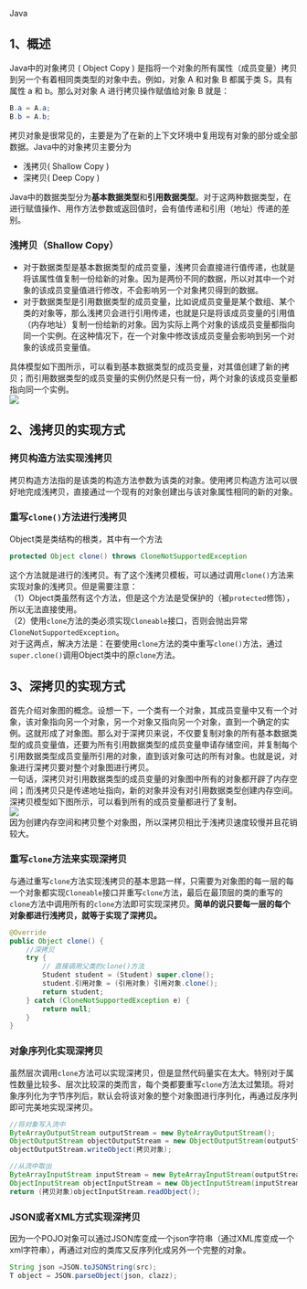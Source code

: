 Java
<a name="AeJom"></a>
## 1、概述
Java中的对象拷贝 ( Object Copy ) 是指将一个对象的所有属性（成员变量）拷贝到另一个有着相同类类型的对象中去。例如，对象 A 和对象 B 都属于类 S，具有属性 a 和 b。那么对对象 A 进行拷贝操作赋值给对象 B 就是：
```java
B.a = A.a;  
B.b = A.b;
```
拷贝对象是很常见的，主要是为了在新的上下文环境中复用现有对象的部分或全部数据。Java中的对象拷贝主要分为

- 浅拷贝( Shallow Copy )
- 深拷贝( Deep Copy )

Java中的数据类型分为**基本数据类型**和**引用数据类型**。对于这两种数据类型，在进行赋值操作、用作方法参数或返回值时，会有值传递和引用（地址）传递的差别。
<a name="g9S3x"></a>
### 浅拷贝（Shallow Copy）

- 对于数据类型是基本数据类型的成员变量，浅拷贝会直接进行值传递，也就是将该属性值复制一份给新的对象。因为是两份不同的数据，所以对其中一个对象的该成员变量值进行修改，不会影响另一个对象拷贝得到的数据。
- 对于数据类型是引用数据类型的成员变量，比如说成员变量是某个数组、某个类的对象等，那么浅拷贝会进行引用传递，也就是只是将该成员变量的引用值（内存地址）复制一份给新的对象。因为实际上两个对象的该成员变量都指向同一个实例。在这种情况下，在一个对象中修改该成员变量会影响到另一个对象的该成员变量值。

具体模型如下图所示，可以看到基本数据类型的成员变量，对其值创建了新的拷贝；而引用数据类型的成员变量的实例仍然是只有一份，两个对象的该成员变量都指向同一个实例。<br />![](https://cdn.nlark.com/yuque/0/2022/png/396745/1649205997176-53029ce5-3ebe-45ad-9d8c-ddd86c17f5e9.png#clientId=u7e69212f-8031-4&from=paste&id=u5b0acee2&originHeight=743&originWidth=910&originalType=url&ratio=1&rotation=0&showTitle=false&status=done&style=shadow&taskId=uc64d5a7d-0f6e-49c7-9d7a-07cd43ed895&title=)
<a name="oLfHD"></a>
## 2、浅拷贝的实现方式
<a name="JZFmX"></a>
### 拷贝构造方法实现浅拷贝
拷贝构造方法指的是该类的构造方法参数为该类的对象。使用拷贝构造方法可以很好地完成浅拷贝，直接通过一个现有的对象创建出与该对象属性相同的新的对象。
<a name="Ko6QG"></a>
### 重写`clone()`方法进行浅拷贝
Object类是类结构的根类，其中有一个方法
```java
protected Object clone() throws CloneNotSupportedException
```
这个方法就是进行的浅拷贝。有了这个浅拷贝模板，可以通过调用`clone()`方法来实现对象的浅拷贝。但是需要注意：<br />（1）Object类虽然有这个方法，但是这个方法是受保护的（被`protected`修饰），所以无法直接使用。<br />（2）使用`clone`方法的类必须实现`Cloneable`接口，否则会抛出异常`CloneNotSupportedException`。<br />对于这两点，解决方法是：在要使用`clone`方法的类中重写`clone()`方法，通过`super.clone()`调用Object类中的原`clone`方法。
<a name="QRg7f"></a>
## 3、深拷贝的实现方式
首先介绍对象图的概念。设想一下，一个类有一个对象，其成员变量中又有一个对象，该对象指向另一个对象，另一个对象又指向另一个对象，直到一个确定的实例。这就形成了对象图。那么对于深拷贝来说，不仅要复制对象的所有基本数据类型的成员变量值，还要为所有引用数据类型的成员变量申请存储空间，并复制每个引用数据类型成员变量所引用的对象，直到该对象可达的所有对象。也就是说，对象进行深拷贝要对整个对象图进行拷贝。<br />一句话，深拷贝对引用数据类型的成员变量的对象图中所有的对象都开辟了内存空间；而浅拷贝只是传递地址指向，新的对象并没有对引用数据类型创建内存空间。深拷贝模型如下图所示，可以看到所有的成员变量都进行了复制。<br />![](https://cdn.nlark.com/yuque/0/2022/png/396745/1649205997272-2d587d9e-9672-474a-8704-d093542cd0bb.png#clientId=u7e69212f-8031-4&from=paste&id=ua315fa47&originHeight=752&originWidth=915&originalType=url&ratio=1&rotation=0&showTitle=false&status=done&style=shadow&taskId=u821ff1dd-b143-4003-b1f0-4f62a0edd0b&title=)<br />因为创建内存空间和拷贝整个对象图，所以深拷贝相比于浅拷贝速度较慢并且花销较大。
<a name="UjMSw"></a>
### 重写`clone`方法来实现深拷贝
与通过重写`clone`方法实现浅拷贝的基本思路一样，只需要为对象图的每一层的每一个对象都实现`Cloneable`接口并重写`clone`方法，最后在最顶层的类的重写的`clone`方法中调用所有的`clone`方法即可实现深拷贝。**简单的说只要每一层的每个对象都进行浅拷贝，就等于实现了深拷贝。**
```java
@Override
public Object clone() {
	//深拷贝
	try {
		// 直接调用父类的clone()方法
		Student student = (Student) super.clone();
		student.引用对象 = (引用对象) 引用对象.clone();
		return student;
	} catch (CloneNotSupportedException e) {
		return null;
	}
}
```
<a name="MpP17"></a>
### 对象序列化实现深拷贝
虽然层次调用`clone`方法可以实现深拷贝，但是显然代码量实在太大。特别对于属性数量比较多、层次比较深的类而言，每个类都要重写`clone`方法太过繁琐。将对象序列化为字节序列后，默认会将该对象的整个对象图进行序列化，再通过反序列即可完美地实现深拷贝。
```java
//将对象写入流中
ByteArrayOutputStream outputStream = new ByteArrayOutputStream();
ObjectOutputStream objectOutputStream = new ObjectOutputStream(outputStream);
objectOutputStream.writeObject(拷贝对象);

//从流中取出
ByteArrayInputStream inputStream = new ByteArrayInputStream(outputStream.toByteArray());
ObjectInputStream objectInputStream = new ObjectInputStream(inputStream);
return (拷贝对象)objectInputStream.readObject();
```
<a name="ra8Pq"></a>
### JSON或者XML方式实现深拷贝
因为一个POJO对象可以通过JSON库变成一个json字符串（通过XML库变成一个xml字符串），再通过对应的类库又反序列化成另外一个完整的对象。
```java
String json =JSON.toJSONString(src);
T object = JSON.parseObject(json, clazz);
```
